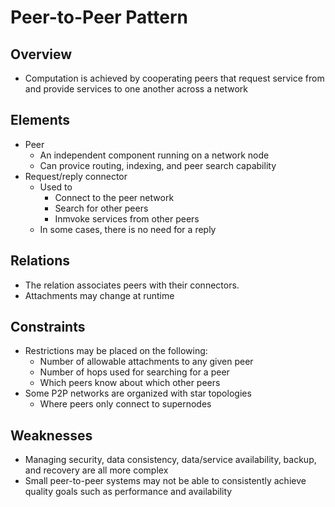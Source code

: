 # Peer-to-Peer Pattern

## Overview

* Computation is achieved by cooperating peers that request service from and provide services to one another across a network

## Elements

* Peer
  * An independent component running on a network node
  * Can provice routing, indexing, and peer search capability
* Request/reply connector
  * Used to
    * Connect to the peer network
    * Search for other peers
    * Inmvoke services from other peers
  * In some cases, there is no need for a reply

## Relations

* The relation associates peers with their connectors.
* Attachments may change at runtime

## Constraints

* Restrictions may be placed on the following:
  * Number of allowable attachments to any given peer
  * Number of hops used for searching for a peer
  * Which peers know about which other peers
* Some P2P networks are organized with star topologies
  * Where peers only connect to supernodes

## Weaknesses

* Managing security, data consistency, data/service availability, backup, and recovery are all more complex
* Small peer-to-peer systems may not be able to consistently achieve quality goals such as performance and availability
